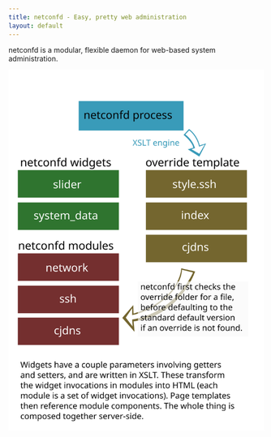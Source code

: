 ```yaml
---
title: netconfd - Easy, pretty web administration
layout: default
---
```


netconfd is a modular, flexible daemon for web-based system administration.

![Templating Diagram][templating]

[templating]: images/templating.svg
